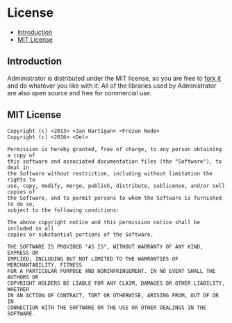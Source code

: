 # License

- [Introduction](#introduction)
- [MIT License](#license)

<a name="introduction"></a>
## Introduction

Administrator is distributed under the MIT license, so you are free to [fork it](https://github.com/ddpro/admin) and do whatever you like with it. All of the libraries used by Administrator are also open source and free for commercial use.

<a name="license"></a>
## MIT License

    Copyright (c) <2013> <Jan Hartigan> <Frozen Node>
    Copyright (c) <2016> <Del>

    Permission is hereby granted, free of charge, to any person obtaining a copy of
    this software and associated documentation files (the "Software"), to deal in
    the Software without restriction, including without limitation the rights to
    use, copy, modify, merge, publish, distribute, sublicense, and/or sell copies of
    the Software, and to permit persons to whom the Software is furnished to do so,
    subject to the following conditions:

    The above copyright notice and this permission notice shall be included in all
    copies or substantial portions of the Software.

    THE SOFTWARE IS PROVIDED "AS IS", WITHOUT WARRANTY OF ANY KIND, EXPRESS OR
    IMPLIED, INCLUDING BUT NOT LIMITED TO THE WARRANTIES OF MERCHANTABILITY, FITNESS
    FOR A PARTICULAR PURPOSE AND NONINFRINGEMENT. IN NO EVENT SHALL THE AUTHORS OR
    COPYRIGHT HOLDERS BE LIABLE FOR ANY CLAIM, DAMAGES OR OTHER LIABILITY, WHETHER
    IN AN ACTION OF CONTRACT, TORT OR OTHERWISE, ARISING FROM, OUT OF OR IN
    CONNECTION WITH THE SOFTWARE OR THE USE OR OTHER DEALINGS IN THE SOFTWARE.
